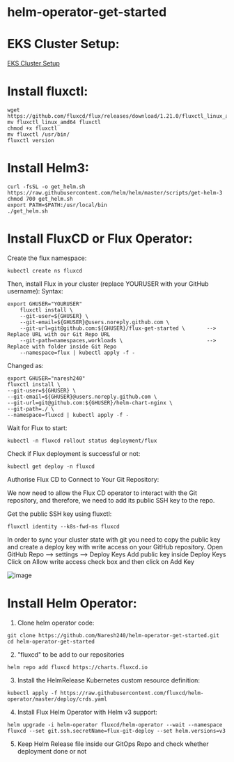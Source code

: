 # helm-operator-get-started

# EKS Cluster Setup:
  [EKS Cluster Setup](https://github.com/Naresh240/eks-cluster-setup/blob/main/README.md)
# Install fluxctl:
    wget https://github.com/fluxcd/flux/releases/download/1.21.0/fluxctl_linux_amd64
    mv fluxctl_linux_amd64 fluxctl
    chmod +x fluxctl
    mv fluxctl /usr/bin/
    fluxctl version
# Install Helm3:
    curl -fsSL -o get_helm.sh https://raw.githubusercontent.com/helm/helm/master/scripts/get-helm-3
    chmod 700 get_helm.sh
    export PATH=$PATH:/usr/local/bin
    ./get_helm.sh
# Install FluxCD or Flux Operator:
  Create the flux namespace:
    
    kubectl create ns fluxcd
  
  Then, install Flux in your cluster (replace YOURUSER with your GitHub username):
  Syntax:    
    
    export GHUSER="YOURUSER"
        fluxctl install \
        --git-user=${GHUSER} \
        --git-email=${GHUSER}@users.noreply.github.com \
        --git-url=git@github.com:${GHUSER}/flux-get-started \		--> Replace URL with our Git Repo URL
        --git-path=namespaces,workloads \				            --> Replace with folder inside Git Repo
        --namespace=flux | kubectl apply -f -
  
  Changed as:
    
    export GHUSER="naresh240"
    fluxctl install \
    --git-user=${GHUSER} \
    --git-email=${GHUSER}@users.noreply.github.com \
    --git-url=git@github.com:${GHUSER}/helm-chart-nginx \
    --git-path=./ \
    --namespace=fluxcd | kubectl apply -f -

  Wait for Flux to start:
    
    kubectl -n fluxcd rollout status deployment/flux
  
  Check if Flux deployment is successful or not:
  
    kubectl get deploy -n fluxcd
    
  Authorise Flux CD to Connect to Your Git Repository:
  
  We now need to allow the Flux CD operator to interact with the Git repository, and therefore, we need to add its public SSH key to the repo.
  
  Get the public SSH key using fluxctl:
    
    fluxctl identity --k8s-fwd-ns fluxcd
    
  In order to sync your cluster state with git you need to copy the public key and create a deploy key with write access on your GitHub repository.
  Open GitHub Repo --> settings --> Deploy Keys
  Add public key inside Deploy Keys
  Click on Allow write access check box and then click on Add Key
  
  ![image](https://user-images.githubusercontent.com/58024415/102525038-c1d7ab00-40bf-11eb-81ed-62ad06469429.png)

# Install Helm Operator:
  1. Clone helm operator code:
    
    git clone https://github.com/Naresh240/helm-operator-get-started.git
    cd helm-operator-get-started
  2. "fluxcd" to be add to our repositories
    
    helm repo add fluxcd https://charts.fluxcd.io
  3. Install the HelmRelease Kubernetes custom resource definition:
    
    kubectl apply -f https://raw.githubusercontent.com/fluxcd/helm-operator/master/deploy/crds.yaml
  4. Install Flux Helm Operator with Helm v3 support:
  
    helm upgrade -i helm-operator fluxcd/helm-operator --wait --namespace fluxcd --set git.ssh.secretName=flux-git-deploy --set helm.versions=v3
  5. Keep Helm Release file inside our GitOps Repo and check whether deployment done or not

